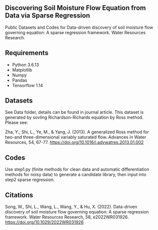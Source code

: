 ## Discovering Soil Moisture Flow Equation from Data via Sparse Regression


Public Datasets and Codes for Data-driven discovery of soil moisture flow governing equation: A sparse regression framework. Water Resources Research. 

## Requirements

- Python 3.6.13
- Matplotlib
- Numpy
- Pandas
- Tensorflow 1.14


## Datasets

See Data folder, details can be found in journal article. This dataset is generated by sovling Richardson-Richards equation by Ross method. 
Please see:

Zha, Y., Shi, L., Ye, M., & Yang, J. (2013). A generalized Ross method for two-and three-dimensional variably saturated flow. Advances in Water Resources, 54, 67-77. https://doi.org/10.1016/j.advwatres.2013.01.002

## Codes

Use step1.py (finite methods for clean data and automatic differentiation methods for noisy data) to generate a candidate library, then input into step2 sparse regression.

## Citations

Song, W., Shi, L., Wang, L., Wang, Y., & Hu, X. (2022). Data-driven discovery of soil moisture flow governing equation: A sparse regression framework. Water Resources Research, 58, e2022WR031926. https://doi.org/10.1029/2022WR031926
